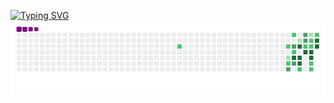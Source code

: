 [![Typing SVG](https://readme-typing-svg.demolab.com/?lines=蛇蛇没饭吃系列😅;🐍:我饿死了🥺)](https://git.io/typing-svg)
![](https://github.com/NOeSIS-yu/gihubSNK/blob/main/assets/github-contribution-grid-snake.gif)
